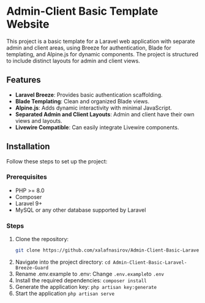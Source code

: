 # Admin-Client Basic Template Website

This project is a basic template for a Laravel web application with separate admin and client areas, using Breeze for authentication, Blade for templating, and Alpine.js for dynamic components. The project is structured to include distinct layouts for admin and client views.

## Features

- **Laravel Breeze**: Provides basic authentication scaffolding.
- **Blade Templating**: Clean and organized Blade views.
- **Alpine.js**: Adds dynamic interactivity with minimal JavaScript.
- **Separated Admin and Client Layouts**: Admin and client have their own views and layouts.
- **Livewire Compatible**: Can easily integrate Livewire components.

## Installation

Follow these steps to set up the project:

### Prerequisites
- PHP >= 8.0
- Composer
- Laravel 9+
- MySQL or any other database supported by Laravel

### Steps

1. Clone the repository:
   ```bash
   git clone https://github.com/xalafnasirov/Admin-Client-Basic-Laravel-Breeze-Guard.git
2.	Navigate into the project directory:
   ```cd Admin-Client-Basic-Laravel-Breeze-Guard```
3. 	Rename .env.example to .env:
   Change ```.env.example```to ```.env```
4. Install the required dependencies:
   ```composer install```
5.	Generate the application key:
    ```php artisan key:generate```
6. Start the application
   ```php artisan serve```

